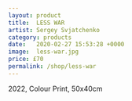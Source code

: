 ```yaml
---
layout: product
title:  LESS WAR
artist: Sergey Svjatchenko
category: products
date:   2020-02-27 15:53:28 +0000
image:  less-war.jpg
price: £70
permalink: /shop/less-war
---
```

2022, Colour Print, 50x40cm
